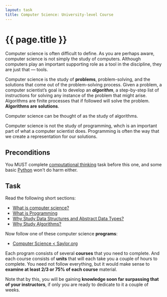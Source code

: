 ```yaml
---
layout: task
title: Computer Science: University-level Course
---
```

{{ page.title }}
================

Computer science is often difficult to define. As you are perhaps aware,
computer science is not simply the study of computers. Although computers play
an important supporting role as a tool in the discipline, they are just that
— tools.

Computer science is the study of **problems**, problem-solving,
and the solutions that come out of the problem-solving process.
Given a problem, a computer scientist’s goal is to develop an **_algorithm_**,
a step-by-step list of instructions for solving any instance of the problem that might arise.
Algorithms are finite processes that if followed will solve the problem.
**Algorithms are solutions**.

Computer science can be thought of as the study of algorithms.

Computer science is not the study of programming, whch is an important
part of what a computer scientist does.
Programming is often the way that we create a representation for our solutions.

Preconditions
-------------
You MUST complete [computational thinking](computational_thinking.html) task
before this one, and some basic [Python](python.html) won't do harm either.

Task
----
Read the following short sections:
* [What is computer science?](http://interactivepython.org/courselib/static/pythonds/Introduction/introduction.html#what-is-computer-science)
* [What is Programming](http://interactivepython.org/courselib/static/pythonds/Introduction/introduction.html#what-is-programming)
* [Why Study Data Structures and Abstract Data Types?](http://interactivepython.org/courselib/static/pythonds/Introduction/introduction.html#why-study-data-structures-and-abstract-data-types)
* [Why Study Algorithms?](http://interactivepython.org/courselib/static/pythonds/Introduction/introduction.html#why-study-algorithms)

Now follow one of these computer science **programs**:
* [Computer Science < Saylor.org](http://www.saylor.org/majors/computer-science/)

Each program consists of several **courses** that you need to complete. And each
course consists of **units** that will each take you a couple of hours to
complete. You need not follow everything, but it would make sense to **examine
at least 2/3 or 75% of each course** material.

Note that by this, you will be gaining **knowledge soon far surpassing that of your
instructors**, if only you are ready to dedicate to it a couple of weeks.
